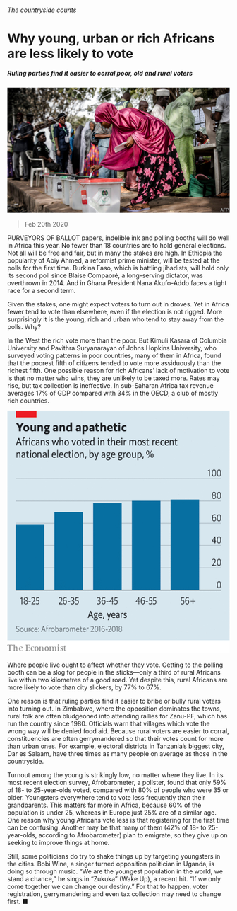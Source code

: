 ###### The countryside counts

# Why young, urban or rich Africans are less likely to vote 

##### Ruling parties find it easier to corral poor, old and rural voters 

![image](images/20200222_MAP501.jpg) 

> Feb 20th 2020 

PURVEYORS OF BALLOT papers, indelible ink and polling booths will do well in Africa this year. No fewer than 18 countries are to hold general elections. Not all will be free and fair, but in many the stakes are high. In Ethiopia the popularity of Abiy Ahmed, a reformist prime minister, will be tested at the polls for the first time. Burkina Faso, which is battling jihadists, will hold only its second poll since Blaise Compaoré, a long-serving dictator, was overthrown in 2014. And in Ghana President Nana Akufo-Addo faces a tight race for a second term.

Given the stakes, one might expect voters to turn out in droves. Yet in Africa fewer tend to vote than elsewhere, even if the election is not rigged. More surprisingly it is the young, rich and urban who tend to stay away from the polls. Why?


In the West the rich vote more than the poor. But Kimuli Kasara of Columbia University and Pavithra Suryanarayan of Johns Hopkins University, who surveyed voting patterns in poor countries, many of them in Africa, found that the poorest fifth of citizens tended to vote more assiduously than the richest fifth. One possible reason for rich Africans’ lack of motivation to vote is that no matter who wins, they are unlikely to be taxed more. Rates may rise, but tax collection is ineffective. In sub-Saharan Africa tax revenue averages 17% of GDP compared with 34% in the OECD, a club of mostly rich countries.

![image](images/20200222_MAC230.png) 


Where people live ought to affect whether they vote. Getting to the polling booth can be a slog for people in the sticks—only a third of rural Africans live within two kilometres of a good road. Yet despite this, rural Africans are more likely to vote than city slickers, by 77% to 67%.

One reason is that ruling parties find it easier to bribe or bully rural voters into turning out. In Zimbabwe, where the opposition dominates the towns, rural folk are often bludgeoned into attending rallies for Zanu-PF, which has run the country since 1980. Officials warn that villages which vote the wrong way will be denied food aid. Because rural voters are easier to corral, constituencies are often gerrymandered so that their votes count for more than urban ones. For example, electoral districts in Tanzania’s biggest city, Dar es Salaam, have three times as many people on average as those in the countryside.

Turnout among the young is strikingly low, no matter where they live. In its most recent election survey, Afrobarometer, a pollster, found that only 59% of 18- to 25-year-olds voted, compared with 80% of people who were 35 or older. Youngsters everywhere tend to vote less frequently than their grandparents. This matters far more in Africa, because 60% of the population is under 25, whereas in Europe just 25% are of a similar age. One reason why young Africans vote less is that registering for the first time can be confusing. Another may be that many of them (42% of 18- to 25-year-olds, according to Afrobarometer) plan to emigrate, so they give up on seeking to improve things at home.

Still, some politicians do try to shake things up by targeting youngsters in the cities. Bobi Wine, a singer turned opposition politician in Uganda, is doing so through music. “We are the youngest population in the world, we stand a chance,” he sings in “Zukuka” (Wake Up), a recent hit. “If we only come together we can change our destiny.” For that to happen, voter registration, gerrymandering and even tax collection may need to change first. ■

